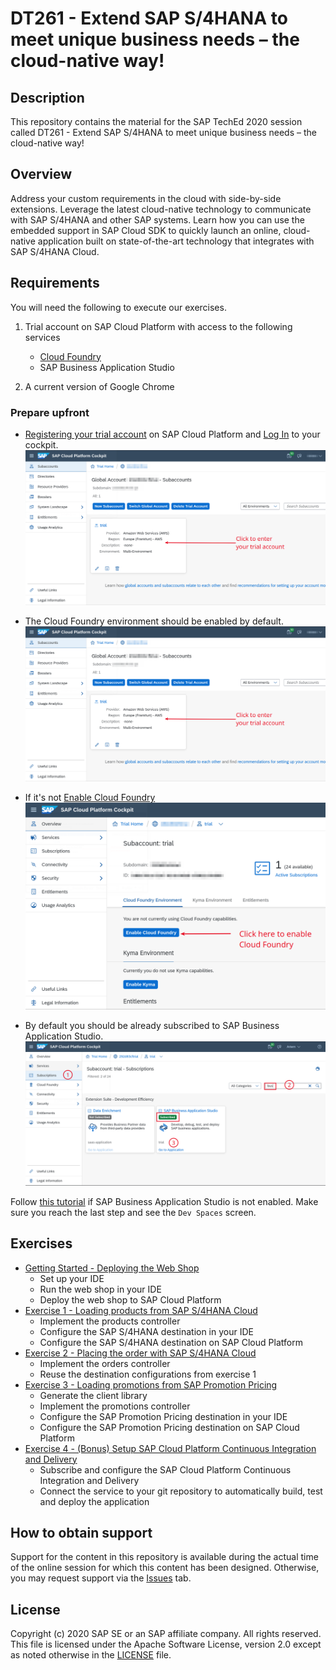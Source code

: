 # DT261 - Extend SAP S/4HANA to meet unique business needs – the cloud-native way!

## Description

This repository contains the material for the SAP TechEd 2020 session called DT261 - Extend SAP S/4HANA to meet unique business needs – the cloud-native way!

## Overview

Address your custom requirements in the cloud with side-by-side extensions. Leverage the latest cloud-native technology to communicate with SAP S/4HANA and other SAP systems. Learn how you can use the embedded support in SAP Cloud SDK to quickly launch an online, cloud-native application built on state-of-the-art technology that integrates with SAP S/4HANA Cloud.

## Requirements

You will need the following to execute our exercises.

1. Trial account on SAP Cloud Platform with access to the following services
    - [Cloud Foundry](https://account.hana.ondemand.com/)
    - SAP Business Application Studio

1. A current version of Google Chrome

### Prepare upfront
- [Registering your trial account](https://www.youtube.com/watch?v=n5luSQKYvQQ) on SAP Cloud Platform and [Log In](https://account.hanatrial.ondemand.com/) to your cockpit.
![Login to your trial account](img/login-to-account.png)
- The Cloud Foundry environment should be enabled by default.
![Enable CF](img/cf-enabled.png)
- If it's not [Enable Cloud Foundry](https://help.sap.com/viewer/a96b1df8525f41f79484717368e30626/Cloud/en-US/dc18bac42270468d84b6c030a668e003.html)
![Enable CF](img/enable-cf.png)

- By default you should be already subscribed to SAP Business Application Studio.
![BAS](img/bas.png)  

Follow [this tutorial](https://developers.sap.com/tutorials/appstudio-onboarding.html) if SAP Business Application Studio is not enabled. Make sure you reach the last step and see the `Dev Spaces` screen.

## Exercises

- [Getting Started - Deploying the Web Shop](exercises/ex0/)
    - Set up your IDE
    - Run the web shop in your IDE
    - Deploy the web shop to SAP Cloud Platform
- [Exercise 1 - Loading products from SAP S/4HANA Cloud](exercises/ex1/)
    - Implement the products controller
    - Configure the SAP S/4HANA destination in your IDE
    - Configure the SAP S/4HANA destination on SAP Cloud Platform
- [Exercise 2 - Placing the order with SAP S/4HANA Cloud](exercises/ex2/)
    - Implement the orders controller
    - Reuse the destination configurations from exercise 1
- [Exercise 3 - Loading promotions from SAP Promotion Pricing](exercises/ex3/)
    - Generate the client library
    - Implement the promotions controller
    - Configure the SAP Promotion Pricing destination in your IDE
    - Configure the SAP Promotion Pricing destination on SAP Cloud Platform
 - [Exercise 4 - (Bonus) Setup SAP Cloud Platform Continuous Integration and Delivery](exercises/ex4/)
     - Subscribe and configure the SAP Cloud Platform Continuous Integration and Delivery
     - Connect the service to your git repository to automatically build, test and deploy the application

## How to obtain support

Support for the content in this repository is available during the actual time of the online session for which this content has been designed. Otherwise, you may request support via the [Issues](../../issues) tab.

## License
Copyright (c) 2020 SAP SE or an SAP affiliate company. All rights reserved. This file is licensed under the Apache Software License, version 2.0 except as noted otherwise in the [LICENSE](LICENSES/Apache-2.0.txt) file.
